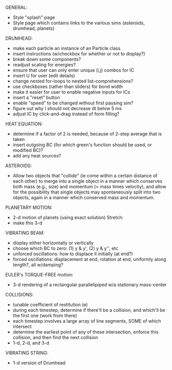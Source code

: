 GENERAL:
* Style "splash" page
* Style page which contains links to the various sims (asteroids, drumhead, planets)

DRUMHEAD:
* make each particle an instance of an Particle class
* insert instructions (w/checkbox for whether or not to display?)
* break down some components?
* readjust scaling for energies?
* ensure that user can only enter unique (i,j) combos for IC
* insert U for user (edit details)
* change nested for-loops to nested list-comprehensions?
* use checkboxes (rather than sliders) for bond width
* make it easier for user to enable negative inputs for ICs
* insert a "reset" button
* enable "speed" to be changed without first pausing sim?
* figure out why I should not decrease dt below 5 ms
* adjust IC by click-and-drag instead of form filling?

HEAT EQUATION:
* determine if a factor of 2 is needed, because of 2-step average that is taken
* insert outgoing BC (for which green's function should be used, or modified BC)?
* add any heat sources?

ASTEROIDS:
* Allow two objects that "collide" (ie come within a certain distance of each other) to merge into a single object in a manner which conserves both mass (e.g., size) and momentum (= mass times velocity), and allow for the possibility that single objects may spontaneously split into two objects, again in a manner which conserved mass and momentum.

PLANETARY MOTION:
* 2-d motion of planets (using exact solution)
Stretch:
* make this 3-d

VIBRATING BEAM:
* display either horizontally or vertically
* choose which BC to zero: (1) y & y', (2) y & y'', etc
* unforced oscillations: how to displace it initially (at end?)
* forced oscillations: displacement at end, rotation at end, uniformly along length?, all w/damping?

EULER's TORQUE-FREE motion:
* 3-d rendering of a rectangular parallelipiped w/a stationary mass-center

COLLISIONS:
* tunable coefficient of restitution (e)
* during each timestep, determine if there'll be a collision, and which'll be the first one (work from there)
* each timestep involves a large array of line segments, SOME of which intersect
* determine the earliest point of any of these intersection, enforce this collision, and then find the next collision
* 1-d, 2-d, and 3-d

VIBRATING STRING:
* 1-d version of Drumhead
